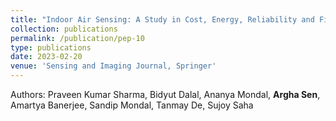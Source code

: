 ```yaml
---
title: "Indoor Air Sensing: A Study in Cost, Energy, Reliability and Fidelity in Sensing"
collection: publications
permalink: /publication/pep-10
type: publications
date: 2023-02-20
venue: 'Sensing and Imaging Journal, Springer'
---
```


Authors: Praveen Kumar Sharma, Bidyut Dalal, Ananya Mondal, <b>Argha Sen</b>, Amartya Banerjee, Sandip Mondal, Tanmay De, Sujoy Saha <br>